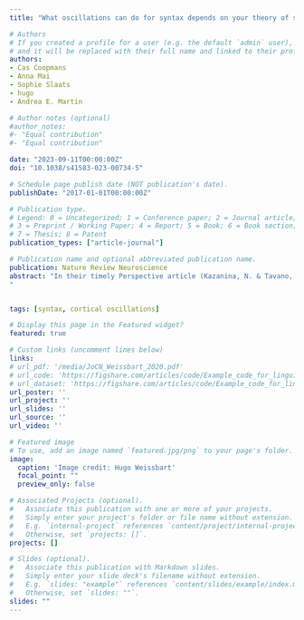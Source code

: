 ```yaml
---
title: "What oscillations can do for syntax depends on your theory of structure building"

# Authors
# If you created a profile for a user (e.g. the default `admin` user), write the username (folder name) here 
# and it will be replaced with their full name and linked to their profile.
authors:
- Cas Coopmans
- Anna Mai
- Sophie Slaats
- hugo
- Andrea E. Martin

# Author notes (optional)
#author_notes:
#- "Equal contribution"
#- "Equal contribution"

date: "2023-09-11T00:00:00Z"
doi: "10.1038/s41583-023-00734-5"

# Schedule page publish date (NOT publication's date).
publishDate: "2017-01-01T00:00:00Z"

# Publication type.
# Legend: 0 = Uncategorized; 1 = Conference paper; 2 = Journal article;
# 3 = Preprint / Working Paper; 4 = Report; 5 = Book; 6 = Book section;
# 7 = Thesis; 8 = Patent
publication_types: ["article-journal"]

# Publication name and optional abbreviated publication name.
publication: Nature Review Neuroscience
abstract: "In their timely Perspective article (Kazanina, N. & Tavano, A. What neural oscillations can and cannot do for syntactic structure building. Nat. Rev. Neurosci. 24, 113–128 (2023))1, Kazanina and Tavano argue that neural oscillations cannot linearly chunk (or segment) speech into syntactic constituents because constituents are defined in terms of hierarchical relations. Instead, they propose that oscillations could support syntactic structure building (SSB) through ‘multi-scale integration’ of hierarchically organized constituents. We agree with their arguments against the utility of chunking for SSB. However, the dichotomy between ‘oscillations for chunking’ and ‘oscillations for integration’ does not accurately represent the literature: the integratory role of oscillations is well-accepted2,3, and chunking is not a candidate model of SSB. Here, we show that recent work on oscillations and syntax4,5 does not assume chunking and we identify principal challenges for the integration proposal put forward by Kazanina and Tavano.
"


tags: [syntax, cortical oscillations]

# Display this page in the Featured widget?
featured: true

# Custom links (uncomment lines below)
links:
# url_pdf: '/media/JoCN_Weissbart_2020.pdf'
# url_code: 'https://figshare.com/articles/code/Example_code_for_linguistic_TRFs_in_delta_band/9034481/3'
# url_dataset: 'https://figshare.com/articles/code/Example_code_for_linguistic_TRFs_in_delta_band/9034481/3'
url_poster: ''
url_project: ''
url_slides: ''
url_source: ''
url_video: ''

# Featured image
# To use, add an image named `featured.jpg/png` to your page's folder. 
image:
  caption: 'Image credit: Hugo Weissbart'
  focal_point: ""
  preview_only: false

# Associated Projects (optional).
#   Associate this publication with one or more of your projects.
#   Simply enter your project's folder or file name without extension.
#   E.g. `internal-project` references `content/project/internal-project/index.md`.
#   Otherwise, set `projects: []`.
projects: []

# Slides (optional).
#   Associate this publication with Markdown slides.
#   Simply enter your slide deck's filename without extension.
#   E.g. `slides: "example"` references `content/slides/example/index.md`.
#   Otherwise, set `slides: ""`.
slides: ""
---
```

